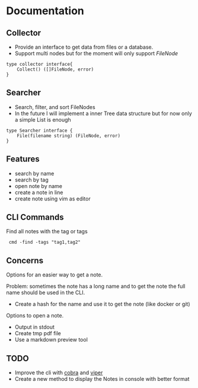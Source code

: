 # Documentation


## Collector

- Provide an interface to get data from files or a database.
- Support multi nodes but for the moment will only support *FileNode*

```golang
type collector interface{
    Collect() ([]FileNode, error)
}
```

## Searcher

- Search, filter, and sort FileNodes
- In the future I will implement a inner Tree data structure but for now only a simple List is enough

```golang
type Searcher interface {
    File(filename string) (FileNode, error)
}
```

## Features

- search by name
- search by tag
- open note by name
- create a note in line
- create note using vim as editor


## CLI Commands

Find all notes with the tag or tags
```
 cmd -find -tags "tag1,tag2"
```

## Concerns

Options for an easier way to get a note.

Problem: sometimes the note has a long name and to get the note the full name should
be used in the CLI.

- Create a hash for the name and use it to get the note (like docker or git)

Options to open a note.

- Output in stdout
- Create tmp pdf file
- Use a markdown preview tool

## TODO

- Improve the cli with [cobra](https://github.com/spf13/cobra) and [viper](https://github.com/spf13/viper)
- Create a new method to display the Notes in console with better format
